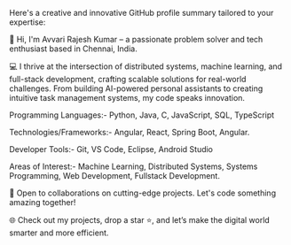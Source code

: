 
Here's a creative and innovative GitHub profile summary tailored to your expertise:

👋 Hi, I'm Avvari Rajesh Kumar – a passionate problem solver and tech enthusiast based in Chennai, India.

💻 I thrive at the intersection of distributed systems, machine learning, and full-stack development, crafting scalable solutions for real-world challenges. From building AI-powered personal assistants to creating intuitive task management systems, my code speaks innovation.

Programming Languages:- Python, Java, C, JavaScript, SQL, TypeScript


Technologies/Frameworks:- Angular, React, Spring Boot, Angular.


Developer Tools:- Git, VS Code, Eclipse, Android Studio


Areas of Interest:- Machine Learning, Distributed Systems, Systems Programming, Web Development, Fullstack Development.


🚀 Open to collaborations on cutting-edge projects. Let's code something amazing together!

🌐 Check out my projects, drop a star ⭐, and let’s make the digital world smarter and more efficient.


